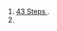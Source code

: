 1. [43 Steps ](https://exceptionnotfound.net/the-asp-net-web-api-2-http-message-lifecycle-in-43-easy-steps-2/).
2.  